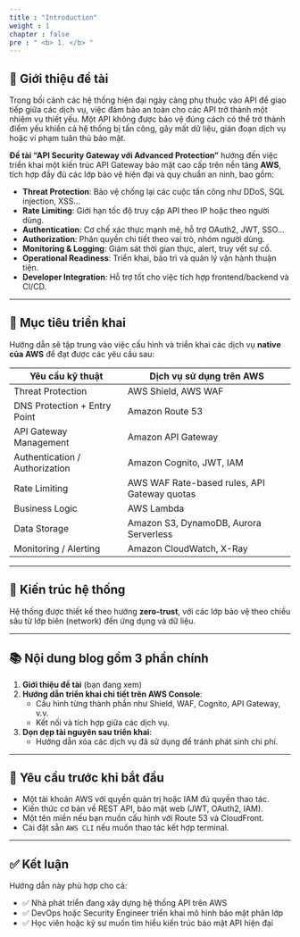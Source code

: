 ```yaml
---
title : "Introduction"
weight : 1 
chapter : false
pre : " <b> 1. </b> "
---
```


## 📌 Giới thiệu đề tài

Trong bối cảnh các hệ thống hiện đại ngày càng phụ thuộc vào API để giao tiếp giữa các dịch vụ, việc đảm bảo an toàn cho các API trở thành một nhiệm vụ thiết yếu. Một API không được bảo vệ đúng cách có thể trở thành điểm yếu khiến cả hệ thống bị tấn công, gây mất dữ liệu, gián đoạn dịch vụ hoặc vi phạm tuân thủ bảo mật.

**Đề tài “API Security Gateway với Advanced Protection”** hướng đến việc triển khai một kiến trúc API Gateway bảo mật cao cấp trên nền tảng **AWS**, tích hợp đầy đủ các lớp bảo vệ hiện đại và quy chuẩn an ninh, bao gồm:

- **Threat Protection**: Bảo vệ chống lại các cuộc tấn công như DDoS, SQL injection, XSS...
- **Rate Limiting**: Giới hạn tốc độ truy cập API theo IP hoặc theo người dùng.
- **Authentication**: Cơ chế xác thực mạnh mẽ, hỗ trợ OAuth2, JWT, SSO...
- **Authorization**: Phân quyền chi tiết theo vai trò, nhóm người dùng.
- **Monitoring & Logging**: Giám sát thời gian thực, alert, truy vết sự cố.
- **Operational Readiness**: Triển khai, bảo trì và quản lý vận hành thuận tiện.
- **Developer Integration**: Hỗ trợ tốt cho việc tích hợp frontend/backend và CI/CD.

---

## 🧱 Mục tiêu triển khai

Hướng dẫn sẽ tập trung vào việc cấu hình và triển khai các dịch vụ **native của AWS** để đạt được các yêu cầu sau:

| Yêu cầu kỹ thuật                      | Dịch vụ sử dụng trên AWS                       |
|--------------------------------------|------------------------------------------------|
| Threat Protection                    | AWS Shield, AWS WAF                           |
| DNS Protection + Entry Point         | Amazon Route 53                               |
| API Gateway Management               | Amazon API Gateway                            |
| Authentication / Authorization       | Amazon Cognito, JWT, IAM                      |
| Rate Limiting                        | AWS WAF Rate-based rules, API Gateway quotas |
| Business Logic                       | AWS Lambda                                    |
| Data Storage                         | Amazon S3, DynamoDB, Aurora Serverless        |
| Monitoring / Alerting                | Amazon CloudWatch, X-Ray                      |

---

## 🧩 Kiến trúc hệ thống
Hệ thống được thiết kế theo hướng **zero-trust**, với các lớp bảo vệ theo chiều sâu từ lớp biên (network) đến ứng dụng và dữ liệu.

---

## 📚 Nội dung blog gồm 3 phần chính

1. **Giới thiệu đề tài** (bạn đang xem)
2. **Hướng dẫn triển khai chi tiết trên AWS Console**:
    - Cấu hình từng thành phần như Shield, WAF, Cognito, API Gateway, v.v.
    - Kết nối và tích hợp giữa các dịch vụ.
3. **Dọn dẹp tài nguyên sau triển khai**:
    - Hướng dẫn xóa các dịch vụ đã sử dụng để tránh phát sinh chi phí.

---

## 🧰 Yêu cầu trước khi bắt đầu

- Một tài khoản AWS với quyền quản trị hoặc IAM đủ quyền thao tác.
- Kiến thức cơ bản về REST API, bảo mật web (JWT, OAuth2, IAM).
- Một tên miền nếu bạn muốn cấu hình với Route 53 và CloudFront.
- Cài đặt sẵn `AWS CLI` nếu muốn thao tác kết hợp terminal.

---

## ✅ Kết luận

Hướng dẫn này phù hợp cho cả:
- ✅ Nhà phát triển đang xây dựng hệ thống API trên AWS
- ✅ DevOps hoặc Security Engineer triển khai mô hình bảo mật phân lớp
- ✅ Học viên hoặc kỹ sư muốn tìm hiểu kiến trúc bảo mật API hiện đại
